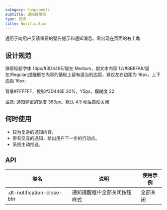 ```yaml
---
category: Components
subtitle: 通知提醒框
type: 反馈
title: Notification
---
```


通用于向用户反馈重要的警告提示和通知消息。常出现在页面的右上角

## 设计规范

弹窗标题字体 14px/#3D446E/居左 Medium，副文本内容 12/#8B8FA8/居左/Regular;提醒框在内容的基础上留有适当的边距，建议左右边距为 16px，上下边距 16px;

背景#FFFFFF，投影#3D446E 20%，Y5px，模糊度 22

注意: 通知弹窗的宽度 360px。默认 4.5 秒后自动关闭

## 何时使用

- 较为复杂的通知内容。
- 带有交互的通知，给出用户下一步的行动点。
- 系统主动推送。

## API

|类名  |说明  |使用示例  |
|---------|---------|---------|
|.dt-notification-close-btn  | 通知提醒框中全部关闭按钮样式   | 全部关闭   |
